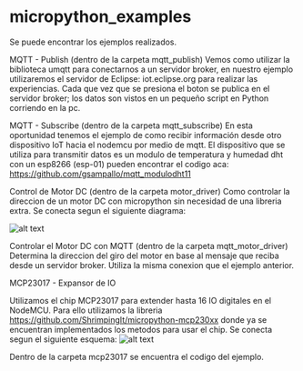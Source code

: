 # micropython_examples

Se puede encontrar los ejemplos realizados.

MQTT - Publish (dentro de la carpeta mqtt_publish)
Vemos como utilizar la biblioteca umqtt para conectarnos a un servidor broker, en nuestro ejemplo utilizaremos el servidor de Eclipse: iot.eclipse.org para realizar las experiencias.
Cada que vez que se presiona el boton se publica en el servidor broker; los datos son vistos en un pequeño script en Python corriendo en la pc.

MQTT - Subscribe (dentro de la carpeta mqtt_subscribe)
En esta oportunidad tenemos el ejemplo de como recibir información desde otro dispositivo IoT hacia el nodemcu por medio de mqtt.
El dispositivo que se utiliza para transmitir datos es un modulo de temperatura y humedad dht con un esp8266 (esp-01) pueden encontrar el codigo aca: https://github.com/gsampallo/mqtt_modulodht11

Control de Motor DC (dentro de la carpeta motor_driver)
Como controlar la direccion de un motor DC con micropython sin necesidad de una libreria extra.
Se conecta segun el siguiente diagrama:

![alt text](https://raw.githubusercontent.com/gsampallo/micropython_examples/master/motor_driver/motor_python.png "Diagrama")

Controlar el Motor DC con MQTT (dentro de la carpeta mqtt_motor_driver)
Determina la direccion del giro del motor en base al mensaje que reciba desde un servidor broker. Utiliza la misma conexion que el ejemplo anterior.

MCP23017 - Expansor de IO

Utilizamos el chip MCP23017 para extender hasta 16 IO digitales en el NodeMCU. Para ello utilizamos la libreria https://github.com/ShrimpingIt/micropython-mcp230xx donde ya se encuentran implementados los metodos para usar el chip.
Se conecta segun el siguiente esquema:
![alt text](https://raw.githubusercontent.com/gsampallo/micropython_examples/master/mcp23017/micropython_mcp23017.jpg "Diagrama")

Dentro de la carpeta mcp23017 se encuentra el codigo del ejemplo.